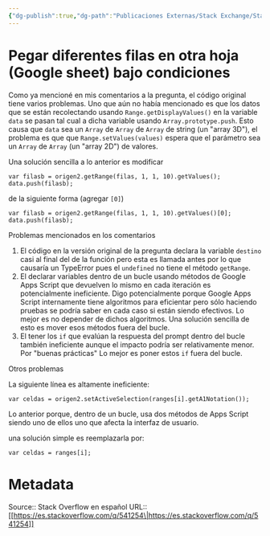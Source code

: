 ```yaml
---
{"dg-publish":true,"dg-path":"Publicaciones Externas/Stack Exchange/Stack Overflow en español/es.stackoverflow.com-541254.md","permalink":"/publicaciones-externas/stack-exchange/stack-overflow-en-espanol/es-stackoverflow-com-541254/","title":"Pegar diferentes filas en otra hoja (Google sheet) bajo condiciones","hide":true,"noteIcon":"default","created":"2024-04-03T12:49:10.356-06:00","updated":"2024-04-05T16:43:57.830-06:00"}
---
```


# Pegar diferentes filas en otra hoja (Google sheet) bajo condiciones

Como ya mencioné en mis comentarios a la pregunta, el código original tiene varios problemas. Uno que aún no había mencionado es que los datos que se están recolectando usando `Range.getDisplayValues()` en la variable `data` se pasan tal cual a dicha variable usando `Array.prototype.push`. Esto causa que `data` sea un `Array` de `Array` de `Array` de string (un "array 3D"), el problema es que que `Range.setValues(values)` espera que el parámetro sea un `Array` de `Array` (un "array 2D") de valores.

Una solución sencilla a lo anterior es modificar
```
var filasb = origen2.getRange(filas, 1, 1, 10).getValues();
data.push(filasb);
```
de la siguiente forma (agregar `[0]`)
```
var filasb = origen2.getRange(filas, 1, 1, 10).getValues()[0];
data.push(filasb);
```

Problemas mencionados en los comentarios

1. El código en la versión original de la pregunta declara la variable `destino` casi al final del de la función pero esta es llamada antes por lo que causaría un TypeError pues el `undefined` no tiene el método `getRange`.
2. El declarar variables dentro de un bucle usando métodos de Google Apps Script que devuelven lo mismo en cada iteración es potencialmente ineficiente. Digo potencialmente porque Google Apps Script internamente tiene algoritmos para eficientar pero sólo haciendo pruebas se podría saber en cada caso si están siendo efectivos. Lo mejor es no depender de dichos algoritmos. Una solución sencilla de esto es mover esos métodos fuera del bucle.
3. El tener los `if` que evalúan la respuesta del prompt dentro del bucle también ineficiente aunque el impacto podría ser relativamente menor. Por "buenas prácticas" Lo mejor es poner estos `if` fuera del bucle.

Otros problemas

La siguiente línea es altamente ineficiente:

`var celdas = origen2.setActiveSelection(ranges[i].getA1Notation());`

Lo anterior porque, dentro de un bucle, usa dos métodos de Apps Script siendo uno de ellos uno que afecta la interfaz de usuario.

una solución simple es reemplazarla por: 

`var celdas = ranges[i];`


# Metadata
Source:: Stack Overflow en español
URL:: [[https://es.stackoverflow.com/q/541254\|https://es.stackoverflow.com/q/541254]]


